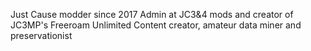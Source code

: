 Just Cause modder since 2017 
Admin at JC3&4 mods and creator of JC3MP's Freeroam Unlimited 
Content creator, amateur data miner and preservationist
